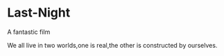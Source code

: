 # Last-Night
A fantastic film

  We all live in two worlds,one is real,the other is constructed by ourselves.
